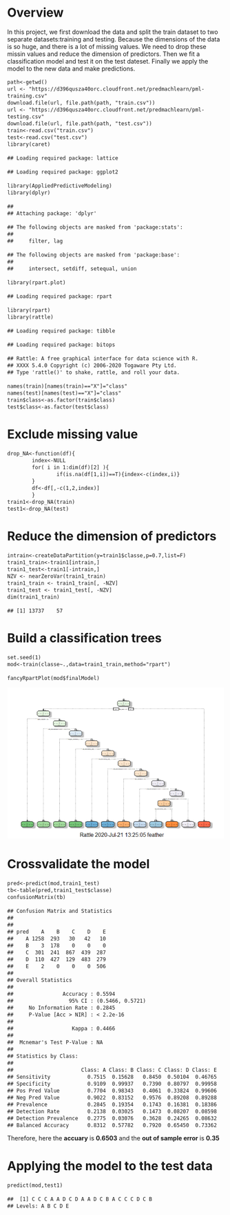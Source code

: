Overview
========

In this project, we first download the data and split the train dataset
to two separate datasets:training and testing. Because the dimensions of
the data is so huge, and there is a lot of missing values. We need to
drop these missin values and reduce the dimension of predictors. Then we
fit a classification model and test it on the test dateset. Finally we
apply the model to the new data and make predictions.

    path<-getwd()
    url <- "https://d396qusza40orc.cloudfront.net/predmachlearn/pml-training.csv"
    download.file(url, file.path(path, "train.csv"))
    url <- "https://d396qusza40orc.cloudfront.net/predmachlearn/pml-testing.csv"
    download.file(url, file.path(path, "test.csv"))
    train<-read.csv("train.csv")
    test<-read.csv("test.csv")
    library(caret)
    
    ## Loading required package: lattice
    
    ## Loading required package: ggplot2
    
    library(AppliedPredictiveModeling)
    library(dplyr)
    
    ## 
    ## Attaching package: 'dplyr'
    
    ## The following objects are masked from 'package:stats':
    ## 
    ##     filter, lag
    
    ## The following objects are masked from 'package:base':
    ## 
    ##     intersect, setdiff, setequal, union
    
    library(rpart.plot)
    
    ## Loading required package: rpart
    
    library(rpart)
    library(rattle)
    
    ## Loading required package: tibble
    
    ## Loading required package: bitops
    
    ## Rattle: A free graphical interface for data science with R.
    ## XXXX 5.4.0 Copyright (c) 2006-2020 Togaware Pty Ltd.
    ## Type 'rattle()' to shake, rattle, and roll your data.
    
    names(train)[names(train)=="X"]="class"
    names(test)[names(test)=="X"]="class"
    train$class<-as.factor(train$class)
    test$class<-as.factor(test$class)

Exclude missing value
=====================

    drop_NA<-function(df){
            index<-NULL
            for( i in 1:dim(df)[2] ){
                    if(is.na(df[1,i])==T){index<-c(index,i)}
            }
            df<-df[,-c(1,2,index)]
            }
    train1<-drop_NA(train)
    test1<-drop_NA(test)

Reduce the dimension of predictors
==================================

    intrain<-createDataPartition(y=train1$classe,p=0.7,list=F)
    train1_train<-train1[intrain,]
    train1_test<-train1[-intrain,]
    NZV <- nearZeroVar(train1_train)
    train1_train <- train1_train[, -NZV]
    train1_test <- train1_test[, -NZV]
    dim(train1_train)
    
    ## [1] 13737    57

Build a classification trees
============================

    set.seed(1)
    mod<-train(classe~.,data=train1_train,method="rpart")
    
    fancyRpartPlot(mod$finalModel)

![](https://github.com/fyGuo/Practical-machine-learning-project/blob/master/Rplot.png)

Crossvalidate the model
=======================

    pred<-predict(mod,train1_test)
    tb<-table(pred,train1_test$classe)
    confusionMatrix(tb)
    
    ## Confusion Matrix and Statistics
    ## 
    ##     
    ## pred    A    B    C    D    E
    ##    A 1258  293   30   42   10
    ##    B    3  178    0    0    0
    ##    C  301  241  867  439  287
    ##    D  110  427  129  483  279
    ##    E    2    0    0    0  506
    ## 
    ## Overall Statistics
    ##                                           
    ##                Accuracy : 0.5594          
    ##                  95% CI : (0.5466, 0.5721)
    ##     No Information Rate : 0.2845          
    ##     P-Value [Acc > NIR] : < 2.2e-16       
    ##                                           
    ##                   Kappa : 0.4466          
    ##                                           
    ##  Mcnemar's Test P-Value : NA              
    ## 
    ## Statistics by Class:
    ## 
    ##                      Class: A Class: B Class: C Class: D Class: E
    ## Sensitivity            0.7515  0.15628   0.8450  0.50104  0.46765
    ## Specificity            0.9109  0.99937   0.7390  0.80797  0.99958
    ## Pos Pred Value         0.7704  0.98343   0.4061  0.33824  0.99606
    ## Neg Pred Value         0.9022  0.83152   0.9576  0.89208  0.89288
    ## Prevalence             0.2845  0.19354   0.1743  0.16381  0.18386
    ## Detection Rate         0.2138  0.03025   0.1473  0.08207  0.08598
    ## Detection Prevalence   0.2775  0.03076   0.3628  0.24265  0.08632
    ## Balanced Accuracy      0.8312  0.57782   0.7920  0.65450  0.73362

Therefore, here the **accuary** is **0.6503** and the **out of sample
error** is **0.35**

Applying the model to the test data
===================================

    predict(mod,test1)
    
    ##  [1] C C C A A D C D A A D C B A C C C D C B
    ## Levels: A B C D E
